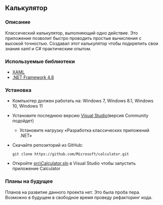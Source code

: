 ## Калькулятор
### Описание
Классический калькулятор, выполняющий одно действие. Это приложение позволит быстро проводить простые вычисления с высокой точностью. Создавал этот калькулятор чтобы подкрепить свои знания xaml и C# практическим опытом.
### Используемые библиотеки
- [XAML](https://learn.microsoft.com/ru-ru/dotnet/desktop/wpf/xaml/?view=netdesktop-7.0)
- [.NET Framework 4.8](https://support.microsoft.com/ru-ru/topic/microsoft-net-framework-4-8-%D0%B0%D0%B2%D1%82%D0%BE%D0%BD%D0%BE%D0%BC%D0%BD%D1%8B%D0%B9-%D1%83%D1%81%D1%82%D0%B0%D0%BD%D0%BE%D0%B2%D1%89%D0%B8%D0%BA-%D0%B4%D0%BB%D1%8F-windows-9d23f658-3b97-68ab-d013-aa3c3e7495e0)
### Установка
- Компьютер должен работать на: Windows 7, Windows 8.1, Windows 10, Windows 11
- Установите последнюю версию [Visual Studio](https://developer.microsoft.com/en-us/windows/downloads)(версия Community подойдет)
  - Установите нагрузку «Разработка классических приложений .NET»
- Скачайте репозиторий из GitHub:
    ```
    git clone https://github.com/Microsoft/calculator.git
    ```

- Откройте [src\Calculator.sln](/src/Calculator.sln) в Visual Studio чтобы запустить приложение Calculator
### Планы на будущее
Планов на развитие данного проекта нет. Это была проба пера. Возможно в будущем в свободное время проведу рефакторинг кода.
